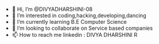 - 👋 Hi, I’m @DIVYADHARSHINI-08
- 👀 I’m interested in coding,hacking,developing,dancing
- 🌱 I’m currently learning B.E Computer Science
- 💞️ I’m looking to collaborate on Service based companies
- 📫 How to reach me linkedin : DIVYA DHARSHINI R

<!---
DIVYADHARSHINI-08/DIVYADHARSHINI-08 is a ✨ special ✨ repository because its `README.md` (this file) appears on your GitHub profile.
You can click the Preview link to take a look at your changes.
--->
